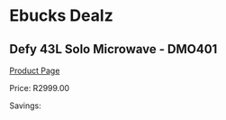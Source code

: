 
# Ebucks Dealz
## Defy 43L Solo Microwave - DMO401
[Product Page](https://www.ebucks.com/web/shop/productSelected.do?prodId=1228851944&catId=704989856)

Price: R2999.00

Savings: 


	